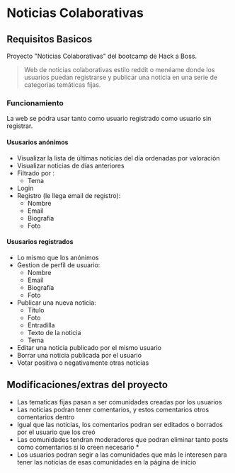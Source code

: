 # Noticias Colaborativas

## Requisitos Basicos

Proyecto "Noticias Colaborativas" del bootcamp de Hack a Boss.
> Web de noticias colaborativas estilo reddit o menéame donde los usuarios puedan registrarse y publicar una noticia en una serie de categorías temáticas fijas.

### Funcionamiento
    
La web se podra usar tanto como usuario registrado como usuario sin registrar.

#### Ususarios anónimos

* Visualizar la lista de últimas noticias del día ordenadas por valoración
* Visualizar noticias de días anteriores
* Filtrado por :
    - Tema
* Login
* Registro (le llega email de registro):
    * Nombre
    * Email
    * Biografía 
    * Foto

#### Ususarios registrados

* Lo mismo que los anónimos
* Gestion de perfil de usuario:
    * Nombre
    * Email
    * Biografía
    * Foto
* Publicar una nueva noticia:
    * Título
    * Foto
    * Entradilla
    * Texto de la noticia
    * Tema
* Editar una noticia publicado por el mismo usuario
* Borrar una noticia publicada por el usuario
* Votar positiva o negativamente otras noticias


## Modificaciones/extras del proyecto 

* Las tematicas fijas pasan a ser comunidades creadas por los usuarios
* Las noticias podran tener comentarios, y estos comentarios otros comentarios dentro
* Igual que las noticias, los comentarios podran ser editados o borrados por el usuario que los creó
* Las comunidades tendran moderadores que podran eliminar tanto posts como comentarios si lo creen necesario *
* Los usuarios podran segir a las comunidades que más le interesen para tener las noticias de esas comunidades en la página de inicio


